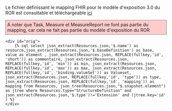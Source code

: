 Le fichier définissant le mapping FHIR pour le modèle d'exposition 3.0 du ROR est consultable et téléchargeable [ici](mappingFHIR_ROR_ME3_2024_01_10.xlsx)
<p style="background-color: #ffcccc; border:1px solid grey; padding: 5px; max-width: 790px;">
A noter que Task, Measure et MeasureReport ne font pas partie du mapping, car cela ne fait pas partie du modèle d'exposition du ROR
</p>

    <div id="orig">
        {% sql select json_extract(Resources.json,'$.name') as resource,json_extract(Resources.json,'$.baseDefinition') as base, value as element , json_extract(Resources.json, REPLACE(fullkey,'id', 'short')) as commentaire, json_extract(Resources.json, REPLACE(fullkey,'id', 'min')) as min, json_extract(Resources.json, REPLACE(fullkey,'id', 'max')) as max, json_extract(Resources.json, REPLACE(fullkey,'id', 'binding.valueSet')) as Valueset, json_extract(Resources.json, REPLACE(fullkey,'id', 'type')) as type, json_extract(Resources.json, REPLACE(fullkey,'id', 'mapping')) as mapping from Resources, json_tree(Resources.json,"$.snapshot.element") as jtree where Resources.type="StructureDefinition" and json_extract(Resources.json,'$.type')!='Extension' and (jtree.key='id' ) %}
    </div>

